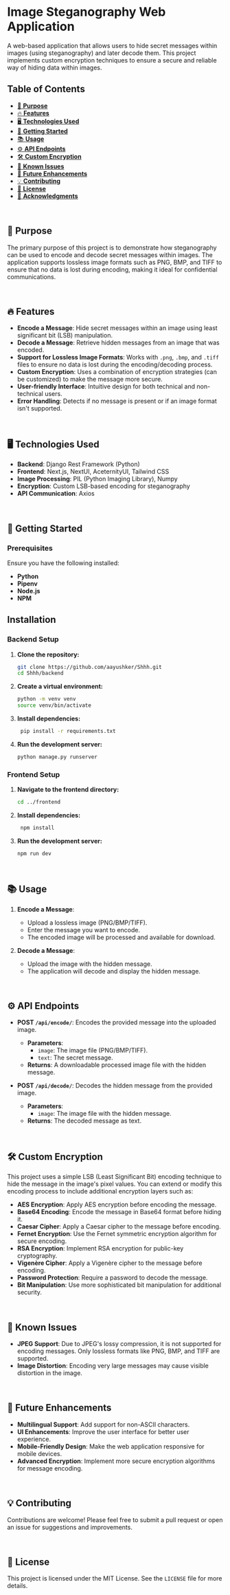 # Image Steganography Web Application

A web-based application that allows users to hide secret messages within images (using steganography) and later decode them. This project implements custom encryption techniques to ensure a secure and reliable way of hiding data within images.

## Table of Contents

  - [📜 **Purpose**](#-purpose)
  - [🔥 **Features**](#-features)
  - [🖥️ **Technologies Used**](#️-technologies-used)
  - [🚀 **Getting Started**](#-getting-started)
  - [📚 **Usage**](#-usage)
  - [⚙️ **API Endpoints**](#️-api-endpoints)
  - [🛠️ **Custom Encryption**](#️-custom-encryption)
  - [🐛 **Known Issues**](#-known-issues)
  - [📝 **Future Enhancements**](#-future-enhancements)
  - [💡 **Contributing**](#-contributing)
  - [📄 **License**](#-license)
  - [🤝 **Acknowledgments**](#-acknowledgments)

<br />

## 📜 **Purpose**

The primary purpose of this project is to demonstrate how steganography can be used to encode and decode secret messages within images. The application supports lossless image formats such as PNG, BMP, and TIFF to ensure that no data is lost during encoding, making it ideal for confidential communications.

<br />

## 🔥 **Features**

- **Encode a Message**: Hide secret messages within an image using least significant bit (LSB) manipulation.
- **Decode a Message**: Retrieve hidden messages from an image that was encoded.
- **Support for Lossless Image Formats**: Works with `.png`, `.bmp`, and `.tiff` files to ensure no data is lost during the encoding/decoding process.
- **Custom Encryption**: Uses a combination of encryption strategies (can be customized) to make the message more secure.
- **User-friendly Interface**: Intuitive design for both technical and non-technical users.
- **Error Handling**: Detects if no message is present or if an image format isn't supported.

<br />

## 🖥️ **Technologies Used**

- **Backend**: Django Rest Framework (Python)
- **Frontend**: Next.js, NextUI, AceternityUI, Tailwind CSS
- **Image Processing**: PIL (Python Imaging Library), Numpy
- **Encryption**: Custom LSB-based encoding for steganography
- **API Communication**: Axios

<br />

## 🚀 **Getting Started**

### Prerequisites

Ensure you have the following installed:

- **Python**
- **Pipenv**
- **Node.js**
- **NPM**

## Installation

### Backend Setup
1. **Clone the repository:**
   ```bash
   git clone https://github.com/aayushker/Shhh.git
   cd Shhh/backend
2. **Create a virtual environment:**
   ```bash
   python -m venv venv
   source venv/bin/activate
3. **Install dependencies:**
   ```bash
    pip install -r requirements.txt
4. **Run the development server:**
    ```bash
    python manage.py runserver
### Frontend Setup
1. **Navigate to the frontend directory:**
   ```bash
   cd ../frontend
2. **Install dependencies:**
   ```bash
    npm install
3. **Run the development server:**
    ```bash
    npm run dev

<br />

## 📚 **Usage**

1. **Encode a Message**:
    - Upload a lossless image (PNG/BMP/TIFF).
    - Enter the message you want to encode.
    - The encoded image will be processed and available for download.

2. **Decode a Message**:
    - Upload the image with the hidden message.
    - The application will decode and display the hidden message.

<br />

## ⚙️ **API Endpoints**

- **POST `/api/encode/`**: Encodes the provided message into the uploaded image.
    - **Parameters**:
        - `image`: The image file (PNG/BMP/TIFF).
        - `text`: The secret message.
    - **Returns**: A downloadable processed image file with the hidden message.

- **POST `/api/decode/`**: Decodes the hidden message from the provided image.
    - **Parameters**:
        - `image`: The image file with the hidden message.
    - **Returns**: The decoded message as text.

<br />

## 🛠️ **Custom Encryption**

This project uses a simple LSB (Least Significant Bit) encoding technique to hide the message in the image's pixel values. You can extend or modify this encoding process to include additional encryption layers such as:

- **AES Encryption**: Apply AES encryption before encoding the message.
- **Base64 Encoding**: Encode the message in Base64 format before hiding it.
- **Caesar Cipher**: Apply a Caesar cipher to the message before encoding.
- **Fernet Encryption**: Use the Fernet symmetric encryption algorithm for secure encoding.
- **RSA Encryption**: Implement RSA encryption for public-key cryptography.
- **Vigenère Cipher**: Apply a Vigenère cipher to the message before encoding.
- **Password Protection**: Require a password to decode the message.
- **Bit Manipulation**: Use more sophisticated bit manipulation for additional security.

<br />

## 🐛 **Known Issues**

- **JPEG Support**: Due to JPEG's lossy compression, it is not supported for encoding messages. Only lossless formats like PNG, BMP, and TIFF are supported.
- **Image Distortion**: Encoding very large messages may cause visible distortion in the image.
  
<br />

## 📝 **Future Enhancements**

- **Multilingual Support**: Add support for non-ASCII characters.
- **UI Enhancements**: Improve the user interface for better user experience.
- **Mobile-Friendly Design**: Make the web application responsive for mobile devices.
- **Advanced Encryption**: Implement more secure encryption algorithms for message encoding.

<br />

<!-- 
## 🎨 **Screenshots**

(Placeholder for screenshots of the encoding and decoding interface)

--- -->

## 💡 **Contributing**

Contributions are welcome! Please feel free to submit a pull request or open an issue for suggestions and improvements.

<br />

## 📄 **License**

This project is licensed under the MIT License. See the `LICENSE` file for more details.
